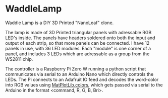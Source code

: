 # WaddleLamp

Waddle Lamp is a DIY 3D Printed "NanoLeaf" clone.

The lamp is made of 3D Printed triangular panels with adressable RGB LED's inside. The panels have headers soldered onto both the input and output of each strip, so that more panels can be connected. I have 12 panels in use, with 36 LED modules. Each "module" is one corner of a panel, and includes 3 LEDs which are adressable as a group from the WS2811 chip.

The controller is a Raspberry Pi Zero W running a python script that communicates via serial to an Arduino Nano which directly controls the LEDs. The Pi connects to an Adafruit IO feed and decodes the word-color into RGB values using [MatPlotLib.colors](https://matplotlib.org/3.1.1/api/colors_api.html), which gets passed via serial to the Arduino in the format <command, R, G, B, Bri>.

